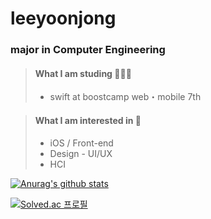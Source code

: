 leeyoonjong
===========

### major in Computer Engineering


> #### What I am studing 👨🏻‍💻
> * swift
> at boostcamp web・mobile 7th

> #### What I am interested in 🤩
> * iOS / Front-end
> * Design - UI/UX
> * HCI

[![Anurag's github stats](https://github-readme-stats.vercel.app/api?username=leeyoonjong)](https://github.com/anuraghazra/github-readme-stats)

[![Solved.ac
프로필](http://mazassumnida.wtf/api/v2/generate_badge?boj=yoonjong1820)](https://solved.ac/yoonjong1820)
